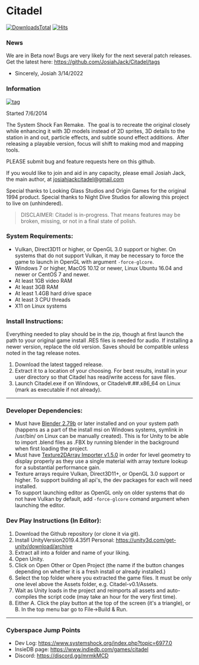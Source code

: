 # Citadel

[![DownloadsTotal](https://img.shields.io/github/downloads/JosiahJack/Citadel/total?color=teal&label=Downloads)](https://github.com/JosiahJack/Citadel/releases)
[![Hits](https://hits.seeyoufarm.com/api/count/incr/badge.svg?url=https%3A%2F%2Fgithub.com%2FJosiahJack%2FCitadel&count_bg=%23336B6A&title_bg=%23555555&icon=&icon_color=%23E7E7E7&title=Page+Hits&edge_flat=false)](https://hits.seeyoufarm.com)

### News
We are in Beta now!  Bugs are very likely for the next several patch releases.
Get the latest here: https://github.com/JosiahJack/Citadel/tags

- Sincerely, Josiah 3/14/2022

### Information
[![tag](https://img.shields.io/github/v/tag/JosiahJack/Citadel?label=Latest%20Release)](https://github.com/JosiahJack/Citadel/releases)

Started 7/6/2014

The System Shock Fan Remake.  The goal is to recreate the original closely while enhancing it with 3D models instead of 2D sprites, 3D details to the station in and out, particle effects, and subtle sound effect additions.  After releasing a playable version, focus will shift to making mod and mapping tools.

PLEASE submit bug and feature requests here on this github.

If you would like to join and aid in any capacity, please email Josiah Jack, the main author, at josiahjackcitadel@gmail.com

Special thanks to Looking Glass Studios and Origin Games for the original 1994 product. 
Special thanks to Night Dive Studios for allowing this project to live on (unhindered).

>DISCLAIMER: Citadel is in-progress. That means features may be broken, missing, or not in a final state of polish.

### System Requirements:
- Vulkan, Direct3D11 or higher, or OpenGL 3.0 support or higher.  On systems that do not support Vulkan, it may be necessary to force the game to launch in OpenGL with argument `-force-glcore`.
- Windows 7 or higher, MacOS 10.12 or newer, Linux Ubuntu 16.04 and newer or CentOS 7 and newer.
- At least 1GB video RAM
- At least 3GB RAM
- At least 1.4GB hard drive space
- At least 3 CPU threads
- X11 on Linux systems

### Install Instructions:
Everything needed to play should be in the zip, though at first launch the path to your original game install .RES files is needed for audio.  If installing a newer version, replace the old version.  Saves should be compatible unless noted in the tag release notes.

1.  Download the latest tagged release.
2.  Extract it to a location of your choosing.  For best results, install in your user directory so that Citadel has read/write access for save files.
3.  Launch Citadel.exe if on Windows, or Citadelv#.##.x86_64 on Linux (mark as executable if not already).

---

### Developer Dependencies:
- Must have [Blender 2.79b](https://download.blender.org/release/Blender2.79/) or later installed and on your system path (happens as a part of the install msi on Windows systems, symlink in /usr/bin/ on Linux can be manually created).  This is for Unity to be able to import .blend files as .FBX by running blender in the background when first loading the project.
- Must have [Texture2DArray Importer v1.5.0](https://github.com/pschraut/UnityTexture2DArrayImportPipeline) in order for level geometry to display properly as they use a single material with array texture lookup for a substantial performance gain.
- Texture arrays require Vulkan, Direct3D11+, or OpenGL 3.0 support or higher.  To support building all api's, the dev packages for each will need installed.
- To support launching editor as OpenGL only on older systems that do not have Vulkan by default, add `-force-glcore` comand argument when launching the editor.

### Dev Play Instructions (In Editor):

1. Download the Github repository (or clone it via git).
2. Install UnityVersion2019.4.35f1 Personal: https://unity3d.com/get-unity/download/archive
3. Extract all into a folder and name of your liking.
4. Open Unity.
5. Click on Open Other or Open Project (the name if the button changes depending on whether it is a fresh install or already installed.)
6. Select the top folder where you extracted the game files. It must be only one level above the Assets folder, e.g. Citadel-v0.1/Assets.
7. Wait as Unity loads in the project and reimports all assets and auto-compiles the script code (may take an hour for the very first time).
8. Either A. Click the play button at the top of the screen (it's a triangle), or B. In the top menu bar go to File->Build & Run.

---

### Cyberspace Jump Points

- Dev Log: https://www.systemshock.org/index.php?topic=6977.0
- InsieDB page: https://www.indiedb.com/games/citadel
- Discord: https://discord.gg/mrmkMCD
